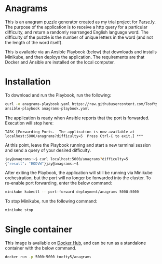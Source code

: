 # Anagrams

This is an anagram puzzle generator created as my trial project for [Parse.ly](http://parse.ly).  The purpose of the application is to receive a http query for a particular difficulty, and return a randomly rearranged English language word.  The difficulty of the puzzle is the number of unique letters in the word (and not the length of the word itself).

This is available via an Ansible Playbook (below) that downloads and installs Minikube, and then deploys the application.  The requirements are that Docker and Ansible are installed on the local computer.


# Installation
To download and run the Playbook, run the following:

```bash
curl -o anagrams-playbook.yaml https://raw.githubusercontent.com/Toofty5/anagrams/master/anagrams-playbook.yaml && \
ansible-playbook anagrams-playbook.yaml
```

The application is ready when Ansible reports that the port is forwarded.  Execution will stop here:
```
TASK [Forwarding Ports.  The application is now available at localhost:5000/anagrams?difficulty=5  Press Ctrl-C to exit.] ***
```

At this point, leave the Playbook running and start a new terminal session and send a query of your desired difficulty.
```bash
jay@anagrams:~$ curl localhost:5000/anagrams?difficulty=5
{"result": "EODVW"}jay@anagrams:~$ 
```

After exiting the Playbook, the application will still be running via Minikube orchestration, but the port will no longer be forwarded into the cluster.  To re-enable port forwarding, enter the below command:
```bash
minikube kubectl -- port-forward deployment/anagrams 5000:5000 
```
To stop Minikube, run the following command:
```bash
minikube stop
```



# Single container
This image is available on [Docker Hub](https://hub.docker.com/repository/docker/toofty5/anagrams), and can be run as a standalone container with the below command.
```bash
docker run -p 5000:5000 toofty5/anagrams
```
